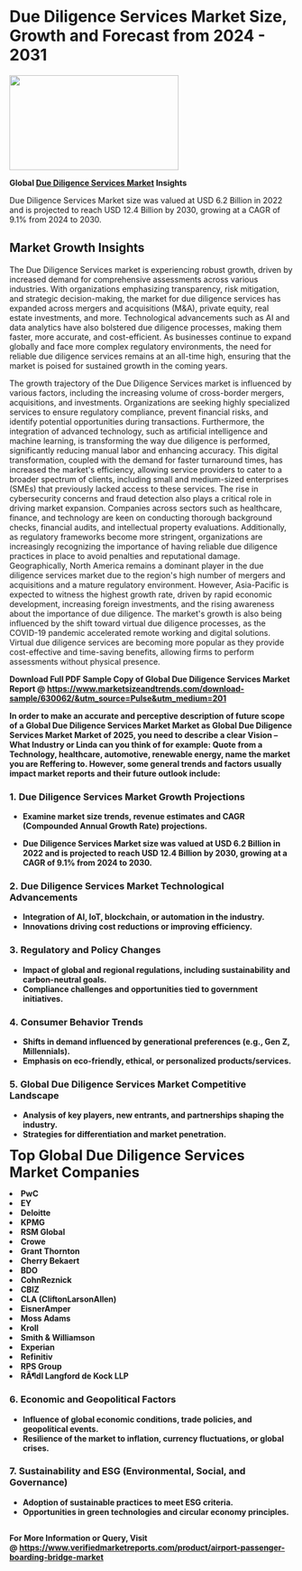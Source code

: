 <H1>Due Diligence Services Market Size, Growth and Forecast from 2024 - 2031</H1><img class="aligncenter size-medium wp-image-584254" src="https://thirdeyenews.in/wp-content/uploads/2024/09/Global-Market-Research-300x168.jpeg" alt="" width="300" height="168" /><p><strong>Global&nbsp;<a href="https://www.marketsizeandtrends.com/download-sample/630062/&amp;utm_source=Pulse&amp;utm_medium=201">Due Diligence Services Market</a> Insights</strong></p><p>Due Diligence Services Market size was valued at USD 6.2 Billion in 2022 and is projected to reach USD 12.4 Billion by 2030, growing at a CAGR of 9.1% from 2024 to 2030.</p><p><h2>Market Growth Insights</h2> <p>The Due Diligence Services market is experiencing robust growth, driven by increased demand for comprehensive assessments across various industries. With organizations emphasizing transparency, risk mitigation, and strategic decision-making, the market for due diligence services has expanded across mergers and acquisitions (M&A), private equity, real estate investments, and more. Technological advancements such as AI and data analytics have also bolstered due diligence processes, making them faster, more accurate, and cost-efficient. As businesses continue to expand globally and face more complex regulatory environments, the need for reliable due diligence services remains at an all-time high, ensuring that the market is poised for sustained growth in the coming years.</p> <p><strong></strong></p> <p>The growth trajectory of the Due Diligence Services market is influenced by various factors, including the increasing volume of cross-border mergers, acquisitions, and investments. Organizations are seeking highly specialized services to ensure regulatory compliance, prevent financial risks, and identify potential opportunities during transactions. Furthermore, the integration of advanced technology, such as artificial intelligence and machine learning, is transforming the way due diligence is performed, significantly reducing manual labor and enhancing accuracy. This digital transformation, coupled with the demand for faster turnaround times, has increased the market's efficiency, allowing service providers to cater to a broader spectrum of clients, including small and medium-sized enterprises (SMEs) that previously lacked access to these services. The rise in cybersecurity concerns and fraud detection also plays a critical role in driving market expansion. Companies across sectors such as healthcare, finance, and technology are keen on conducting thorough background checks, financial audits, and intellectual property evaluations. Additionally, as regulatory frameworks become more stringent, organizations are increasingly recognizing the importance of having reliable due diligence practices in place to avoid penalties and reputational damage. Geographically, North America remains a dominant player in the due diligence services market due to the region's high number of mergers and acquisitions and a mature regulatory environment. However, Asia-Pacific is expected to witness the highest growth rate, driven by rapid economic development, increasing foreign investments, and the rising awareness about the importance of due diligence. The market's growth is also being influenced by the shift toward virtual due diligence processes, as the COVID-19 pandemic accelerated remote working and digital solutions. Virtual due diligence services are becoming more popular as they provide cost-effective and time-saving benefits, allowing firms to perform assessments without physical presence. <p><strong></p><p><span class=""><strong>Download Full PDF Sample Copy of Global Due Diligence Services Market Report</strong> @ <a href="https://www.marketsizeandtrends.com/download-sample/630062/&amp;utm_source=Pulse&amp;utm_medium=201" target="_blank">https://www.marketsizeandtrends.com/download-sample/630062/&amp;utm_source=Pulse&amp;utm_medium=201</a></span></p><p>In order to make an accurate and perceptive description of future scope of a Global&nbsp;Due Diligence Services Market Market as Global&nbsp;Due Diligence Services Market Market of 2025, you need to describe a clear Vision &ndash; What Industry or Linda can you think of for example: Quote from a Technology, healthcare, automotive, renewable energy, name the market you are Reffering to. However, some general trends and factors usually impact market reports and their future outlook include:</p><h3>1.&nbsp;<strong>Due Diligence Services Market Growth Projections</strong></h3><ul><li>Examine market size trends, revenue estimates and CAGR (Compounded Annual Growth Rate) projections.</li><li><p>Due Diligence Services Market size was valued at USD 6.2 Billion in 2022 and is projected to reach USD 12.4 Billion by 2030, growing at a CAGR of 9.1% from 2024 to 2030.</p></li></ul><h3>2.&nbsp;<strong>Due Diligence Services Market Technological Advancements</strong></h3><ul><li>Integration of AI, IoT, blockchain, or automation in the industry.</li><li>Innovations driving cost reductions or improving efficiency.</li></ul><h3>3.&nbsp;<strong>Regulatory and Policy Changes</strong></h3><ul><li>Impact of global and regional regulations, including sustainability and carbon-neutral goals.</li><li>Compliance challenges and opportunities tied to government initiatives.</li></ul><h3>4.&nbsp;<strong>Consumer Behavior Trends</strong></h3><ul><li>Shifts in demand influenced by generational preferences (e.g., Gen Z, Millennials).</li><li>Emphasis on eco-friendly, ethical, or personalized products/services.</li></ul><h3>5.&nbsp;<strong>Global Due Diligence Services Market Competitive Landscape</strong></h3><ul><li>Analysis of key players, new entrants, and partnerships shaping the industry.</li><li>Strategies for differentiation and market penetration.</li></ul><p data-pm-slice="1 1 []"><span style="color: inherit; font-family: inherit; font-size: 25px;">Top Global Due Diligence Services Market Companies</span></p><div class="" data-test-id=""><p><li>PwC</li><li> EY</li><li> Deloitte</li><li> KPMG</li><li> RSM Global</li><li> Crowe</li><li> Grant Thornton</li><li> Cherry Bekaert</li><li> BDO</li><li> CohnReznick</li><li> CBIZ</li><li> CLA (CliftonLarsonAllen)</li><li> EisnerAmper</li><li> Moss Adams</li><li> Kroll</li><li> Smith & Williamson</li><li> Experian</li><li> Refinitiv</li><li> RPS Group</li><li> RÃ¶dl Langford de Kock LLP</li></p></div><h3>6.&nbsp;<strong>Economic and Geopolitical Factors</strong></h3><ul><li>Influence of global economic conditions, trade policies, and geopolitical events.</li><li>Resilience of the market to inflation, currency fluctuations, or global crises.</li></ul><h3>7.&nbsp;<strong>Sustainability and ESG (Environmental, Social, and Governance)</strong></h3><ul><li>Adoption of sustainable practices to meet ESG criteria.</li><li>Opportunities in green technologies and circular economy principles.</li></ul><h2><strong style="font-size: 14px;">For More Information or Query, Visit @&nbsp;</strong><a style="background-color: #ffffff; font-size: 14px;" href="https://www.marketsizeandtrends.com/report/due-diligence-services-market/" target="_blank">https://www.verifiedmarketreports.com/product/airport-passenger-boarding-bridge-market</a></h2>